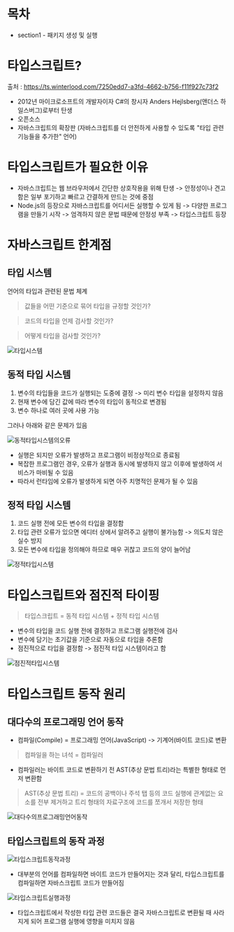 # 목차
- section1 - 패키지 생성 및 실행


# 타입스크립트?
출처 : https://ts.winterlood.com/7250edd7-a3fd-4662-b756-f11f927c73f2

- 2012년 마이크로소프트의 개발자이자 C#의 창시자 Anders Hejlsberg(앤더스 하일스버그)로부터 탄생
- 오픈소스
- 자바스크립트의 확장판 (자바스크립트를 더 안전하게 사용할 수 있도록 "타입 관련 기능들을 추가한" 언어)

# 타입스크립트가 필요한 이유
- 자바스크립트는 웹 브라우저에서 간단한 상호작용을 위해 탄생 -> 안정성이나 견고함은 일부 포기하고 빠르고 간결하게 만드는 것에 중점
- Node.js의 등장으로 자바스크립트를 어디서든 실행할 수 있게 됨 -> 다양한 프로그램을 만들기 시작 -> 엄격하지 않은 문법 때문에 안정성 부족 -> 타입스크립트 등장

# 자바스크립트 한계점

## 타입 시스템

언어의 타입과 관련된 문법 체계

> 값들을 어떤 기준으로 묶어 타입을 규정할 것인가?

> 코드의 타입을 언제 검사할 것인가?

> 어떻게 타입을 검사할 것인가?

![타입시스템](https://www.notion.so/image/https%3A%2F%2Fs3-us-west-2.amazonaws.com%2Fsecure.notion-static.com%2F6c167134-9ffa-4aba-b8b8-fb559cad664e%2FUntitled.png?table=block&id=5242549c-8d18-4e3f-919b-c7f331451f0b&cache=v2)

## 동적 타입 시스템

1. 변수의 타입들을 코드가 실행되는 도중에 결정 -> 미리 변수 타입을 설정하지 않음
2. 현재 변수에 담긴 값에 따라 변수의 타입이 동적으로 변경됨
3. 변수 하나로 여러 곳에 사용 가능

그러나 아래와 같은 문제가 있음

![동적타입시스템의오류](https://www.notion.so/image/https%3A%2F%2Fs3-us-west-2.amazonaws.com%2Fsecure.notion-static.com%2F59ce432a-f8c4-414e-bcf7-ab28ae7570a2%2FUntitled.png?table=block&id=016932fc-e0c0-4737-b445-ea220e6beb91&cache=v2)

- 실행은 되지만 오류가 발생하고 프로그램이 비정상적으로 종료됨
- 복잡한 프로그램인 경우, 오류가 실행과 동시에 발생하지 않고 이후에 발생하여 서비스가 마비될 수 있음
- 따라서 런타임에 오류가 발생하게 되면 아주 치명적인 문제가 될 수 있음

## 정적 타입 시스템

1. 코드 실행 전에 모든 변수의 타입을 결정함
2. 타입 관련 오류가 있으면 에디터 상에서 알려주고 실행이 불가능함 -> 의도치 않은 실수 방지
3. 모든 변수에 타입을 정의해야 하므로 매우 귀찮고 코드의 양이 늘어남

![정적타입시스템](https://www.notion.so/image/https%3A%2F%2Fs3-us-west-2.amazonaws.com%2Fsecure.notion-static.com%2Fb675ad24-2e00-4126-8e31-a36c8fba8b1f%2FUntitled.png?table=block&id=72e3d652-d351-4512-8d26-569f7e0c202b&cache=v2)

# 타입스크립트와 점진적 타이핑

> 타입스크립트 = 동적 타입 시스템 + 정적 타입 시스템

- 변수의 타입을 코드 실행 전에 결정하고 프로그램 실행전에 검사
- 변수에 담기는 초기값을 기준으로 자동으로 타입을 추론함
- 점진적으로 타입을 결정함 -> 점진적 타입 시스템이라고 함

![점진적타입시스템](https://www.notion.so/image/https%3A%2F%2Fs3-us-west-2.amazonaws.com%2Fsecure.notion-static.com%2F9fa61087-f588-44dd-8ff6-29621bfb0131%2FUntitled.png?table=block&id=7dba02b4-fa17-468d-899c-4351487903ea&cache=v2)

# 타입스크립트 동작 원리

## 대다수의 프로그래밍 언어 동작

- 컴파일(Compile) = 프로그래밍 언어(JavaScript) -> 기계어(바이트 코드)로 변환

> 컴파일을 하는 녀석 = 컴파일러


- 컴파일러는 바이트 코드로 변환하기 전 AST(추상 문법 트리)라는 특별한 형태로 먼저 변환함

> AST(추상 문법 트리) = 코드의 공백이나 주석 탭 등의 코드 실행에 관계없는 요소를 전부 제거하고 트리 형태의 자료구조에 코드를 쪼개서 저장한 형태

![대다수의프로그래밍언어동작](https://www.notion.so/image/https%3A%2F%2Fs3-us-west-2.amazonaws.com%2Fsecure.notion-static.com%2F514e4f15-5328-43bb-b58a-b505967179db%2FUntitled.png?table=block&id=c505f741-44a9-487b-9980-625728c387e4&cache=v2)

## 타입스크립트의 동작 과정

![타입스크립트동작과정](https://www.notion.so/image/https%3A%2F%2Fs3-us-west-2.amazonaws.com%2Fsecure.notion-static.com%2F45b2f6da-ce1d-4d0a-8daf-a8bad82b83cc%2FUntitled.png?table=block&id=44d3137a-00c1-4e1d-9351-02e4bc2cf90b&cache=v2)

- 대부분의 언어를 컴파일하면 바이트 코드가 만들어지는 것과 달리, 타입스크립트를 컴파일하면 자바스크립트 코드가 만들어짐

![타입스크립트실행과정](https://www.notion.so/image/https%3A%2F%2Fs3-us-west-2.amazonaws.com%2Fsecure.notion-static.com%2F8d1fb73a-a374-44f0-a119-c5ed182e2a2f%2FUntitled.png?table=block&id=9fa72466-ad68-49a1-b096-ad667ab6d957&cache=v2)

- 타입스크립트에서 작성한 타입 관련 코드들은 결국 자바스크립트로 변환될 때 사라지게 되어 프로그램 실행에 영향을 미치지 않음